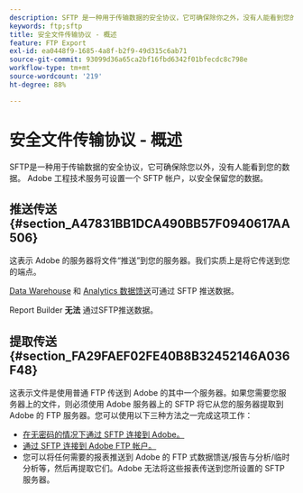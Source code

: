 ```yaml
---
description: SFTP 是一种用于传输数据的安全协议，它可确保除你之外，没有人能看到您的数据。Adobe 工程技术服务可设置一个 SFTP 帐户，以安全保留您的数据。
keywords: ftp;sftp
title: 安全文件传输协议 - 概述
feature: FTP Export
exl-id: ea0448f9-1685-4a8f-b2f9-49d315c6ab71
source-git-commit: 93099d36a65ca2bf16fbd6342f01bfecdc8c798e
workflow-type: tm+mt
source-wordcount: '219'
ht-degree: 88%

---
```


# 安全文件传输协议 - 概述

SFTP是一种用于传输数据的安全协议，它可确保除您以外，没有人能看到您的数据。 Adobe 工程技术服务可设置一个 SFTP 帐户，以安全保留您的数据。

## 推送传送 {#section_A47831BB1DCA490BB57F0940617AA506}

这表示 Adobe 的服务器将文件“推送”到您的服务器。我们实质上是将它传送到您的端点。

[Data Warehouse](/help/export/ftp-and-sftp/c-sftp/ftp-sftp-dw.md) 和 [Analytics 数据馈送](https://experienceleague.adobe.com/docs/analytics/export/analytics-data-feed/data-feed-overview.html?lang=zh-Hans)可通过 SFTP 推送数据。

Report Builder **无法** 通过SFTP推送数据。

## 提取传送 {#section_FA29FAEF02FE40B8B32452146A036F48}

这表示文件是使用普通 FTP 传送到 Adobe 的其中一个服务器。如果您需要您服务器上的文件，则必须使用 Adobe 服务器上的 SFTP 将它从您的服务器提取到 Adobe 的 FTP 服务器。您可以使用以下三种方法之一完成这项工作：

* [在无密码的情况下通过 SFTP 连接到 Adobe。](/help/export/ftp-and-sftp/c-sftp/ftp-sftp-cert-auth.md)
* [通过 SFTP 连接到 Adobe FTP 帐户。](/help/export/ftp-and-sftp/c-sftp/ftp-sftp-connect.md)
* 您可以将任何需要的报表推送到 Adobe 的 FTP 式数据馈送/报告与分析/临时分析等，然后再提取它们。Adobe 无法将这些报表传送到您所设置的 SFTP 服务器。
